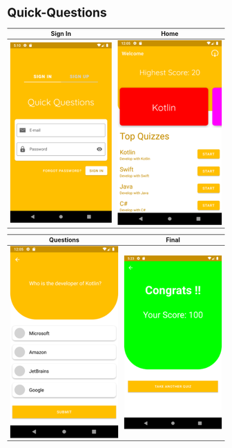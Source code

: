 # Quick-Questions


Sign In | Home 
:-------------------------:|:-------------------------:
![Sign In](images/sign_in.png)  |  ![Home](images/home.png) 

Questions |  Final
:-------------------------:|:-------------------------:
![Question](images/question.png)  |  ![final](images/result.png)

